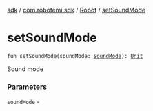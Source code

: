 [sdk](../../index.md) / [com.robotemi.sdk](../index.md) / [Robot](index.md) / [setSoundMode](./set-sound-mode.md)

# setSoundMode

`fun setSoundMode(soundMode: `[`SoundMode`](../../com.robotemi.sdk.constants/-sound-mode/index.md)`): `[`Unit`](https://kotlinlang.org/api/latest/jvm/stdlib/kotlin/-unit/index.html)

Sound mode

### Parameters

`soundMode` - 